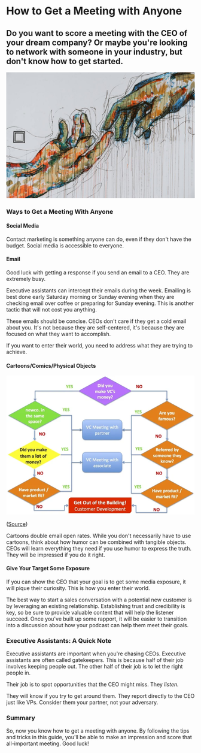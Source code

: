 # How to Get a Meeting with Anyone

## Do you want to score a meeting with the CEO of your dream company? Or maybe you're looking to network with someone in your industry, but don't know how to get started. 

![k39RGHmLoV8](./img/k39RGHmLoV8.jpeg)

### Ways to Get a Meeting With Anyone

#### Social Media

Contact marketing is something anyone can do, even if they don't have the budget. Social media is accessible to everyone.

#### Email

Good luck with getting a response if you send an email to a CEO. They are extremely busy.

Executive assistants can intercept their emails during the week. Emailing is best done early Saturday morning or Sunday evening when they are checking email over coffee or preparing for Sunday evening. This is another tactic that will not cost you anything.

These emails should be concise. CEOs don't care if they get a cold email about you. It's not because they are self-centered, it's because they are focused on what they want to accomplish.

If you want to enter their world, you need to address what they are trying to achieve.

#### Cartoons/Comics/Physical Objects

![get meeting](./img/get_meeting.webp)

([Source](https://blogs.berkeley.edu/2012/10/17/how-to-get-a-vc-meeting-the-flowchart))

Cartoons double email open rates. While you don't necessarily have to use cartoons, think about how humor can be combined with tangible objects. CEOs will learn everything they need if you use humor to express the truth. They will be impressed if you do it right.

#### Give Your Target Some Exposure

If you can show the CEO that your goal is to get some media exposure, it will pique their curiosity. This is how you enter their world.

The best way to start a sales conversation with a potential new customer is by leveraging an existing relationship. Establishing trust and credibility is key, so be sure to provide valuable content that will help the listener succeed. Once you've built up some rapport, it will be easier to transition into a discussion about how your podcast can help them meet their goals.

### Executive Assistants: A Quick Note

Executive assistants are important when you're chasing CEOs. Executive assistants are often called gatekeepers. This is because half of their job involves keeping people out. The other half of their job is to let the right people in.

Their job is to spot opportunities that the CEO might miss. They *listen.*

They will know if you try to get around them. They report directly to the CEO just like VPs. Consider them your partner, not your adversary.

### Summary

So, now you know how to get a meeting with anyone. By following the tips and tricks in this guide, you'll be able to make an impression and score that all-important meeting. Good luck!